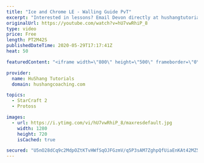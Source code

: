 ```yaml
---
title: "Ice and Chrome LE - Walling Guide PvT"
excerpt: "Interested in lessons? Email Devon directly at hushangtutorials@outlook.com ------------------------------------------------------------------------------------------------------- Want to support HuShang Tutorials directly? Patreon is a website where you can contribute a monthly donation that will help"
originalUrl: https://youtube.com/watch?v=hU7vwRhiP_8
type: video
price: Free
length: PT2M42S
publishedDateTime: 2020-05-29T17:17:41Z
heat: 50

featuredContent: "<iframe width=\"800\" height=\"500\" frameborder=\"0\" src=\"https://www.youtube.com/embed/hU7vwRhiP_8\" allow=\"accelerometer; autoplay; encrypted-media; gyroscope; picture-in-picture\" allowfullscreen></iframe>"

provider:
  name: HuShang Tutorials
  domain: hushangcoaching.com

topics:
  - StarCraft 2
  - Protoss

images:
  - url: https://i.ytimg.com/vi/hU7vwRhiP_8/maxresdefault.jpg
    width: 1280
    height: 720
    isCached: true

secured: "U5nO28dCq9c2MdpOZtKTvHWfSqOJFGzmV/q5P3sAM7ZghpQfUiaEnKAt42MZ50G5LfQ9yrSA/r2Xpu3+czi5hb7I0z7dTQBiDgNYPempAf+3r+q6oprY1wiRZZBUVqfUExyyZ0HgiJ1/L3xf3hU/U54zl9kaCBP2mPmCUqQ+ON1T4Xj5HjzEhoBY8I4wD3DG5KRtwgXWaKnXCOYdDvPZGarKNBIK+i5rEfSjjchXMi7sF875t428VnYExLzH1m9Fq/RFtegXcfaiGAN0tL0Utsx0kv/9kurUcAx6KEEEeg9/iZzYVGaZBWosBloyBmzj/YiSty0v3+/JyThrryLaLxJaQJ5D/3M56N7T3snPq4TJVSf+8M2j8JsBTad4B4pRJhg6+hJf8cZMn9tVSqY6nsKa/yHRRuRY1KoQeg9qpH0=;zv9LEmRKzw4XqR5Fx9gp/w=="
---
```


